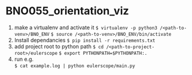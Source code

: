 # BNO055_orientation_viz

1. make a virtualenv and activate it
	`$ virtualenv -p python3 /<path-to-venv>/BNO_ENV`
	`$ source /<path-to-venv>/BNO_ENV/bin/activate`
2. Install dependancies
	`$ pip install -r requirements.txt`
3. add project root to python path
	`$ cd /<path-to-project-root>/eulerscope`
	`$ export PYTHONPATH=$PYTHONPATH:. `
4. run e.g.  
	`$ cat example.log | python eulerscope/main.py`